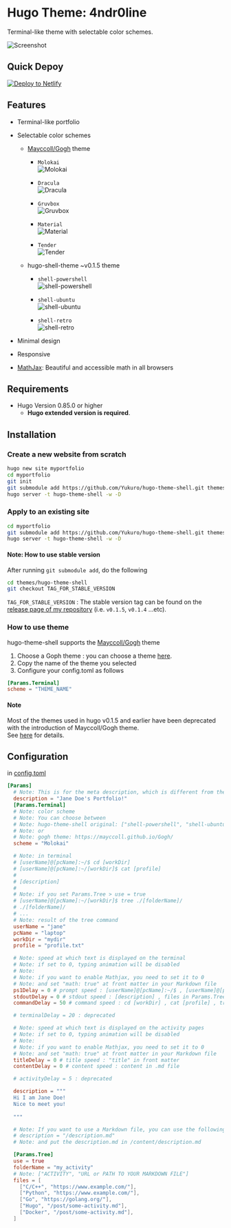 # Hugo Theme: 4ndr0line
Terminal-like theme with selectable color schemes.

![Screenshot](https://raw.githubusercontent.com/Yukuro/hugo-theme-shell/master/images/motion2.gif)

## Quick Depoy
[![Deploy to Netlify](https://www.netlify.com/img/deploy/button.svg)](https://app.netlify.com/start/deploy?repository=https://github.com/Yukuro/hugo-theme-shell-example)  

## Features
- Terminal-like portfolio
- Selectable color schemes
  - [Mayccoll/Gogh](https://github.com/Mayccoll/Gogh) theme
    - `Molokai`  
    ![Molokai](https://raw.githubusercontent.com/Yukuro/hugo-theme-shell/master/images/v0.1.6/Molokai.png)

    - `Dracula`  
    ![Dracula](https://raw.githubusercontent.com/Yukuro/hugo-theme-shell/master/images/v0.1.6/Dracula.png)

    - `Gruvbox`  
    ![Gruvbox](https://raw.githubusercontent.com/Yukuro/hugo-theme-shell/master/images/v0.1.6/Gruvbox.png)

    - `Material`  
    ![Material](https://raw.githubusercontent.com/Yukuro/hugo-theme-shell/master/images/v0.1.6/Material.png)

    - `Tender`  
    ![Tender](https://raw.githubusercontent.com/Yukuro/hugo-theme-shell/master/images/v0.1.6/Tender.png)
  - hugo-shell-theme ~v0.1.5 theme
    - `shell-powershell`  
    ![shell-powershell](https://raw.githubusercontent.com/Yukuro/hugo-theme-shell/master/images/v0.1.6/shell-powershell.png)

    - `shell-ubuntu`  
    ![shell-ubuntu](https://raw.githubusercontent.com/Yukuro/hugo-theme-shell/master/images/v0.1.6/shell-ubuntu.png)

    - `shell-retro`  
    ![shell-retro](https://raw.githubusercontent.com/Yukuro/hugo-theme-shell/master/images/v0.1.6/shell-retro.png)
        
- Minimal design
- Responsive
- [MathJax](https://www.mathjax.org/): Beautiful and accessible math in all browsers

## Requirements
- Hugo Version 0.85.0 or higher
    - **Hugo extended version is required**.

## Installation
### Create a new website from scratch
```bash
hugo new site myportfolio
cd myportfolio
git init
git submodule add https://github.com/Yukuro/hugo-theme-shell.git themes/hugo-theme-shell
hugo server -t hugo-theme-shell -w -D
```

### Apply to an existing site
```bash
cd myportfolio
git submodule add https://github.com/Yukuro/hugo-theme-shell.git themes/hugo-theme-shell
hugo server -t hugo-theme-shell -w -D
```

#### Note: How to use stable version
After running `git submodule add`, do the following
```bash
cd themes/hugo-theme-shell
git checkout TAG_FOR_STABLE_VERSION
```
`TAG_FOR_STABLE_VERSION` : The stable version tag can be found on the [release page of my repository](https://github.com/Yukuro/hugo-theme-shell/releases) (i.e. `v0.1.5`, `v0.1.4` ...etc).

### How to use theme
hugo-theme-shell supports the [Mayccoll/Gogh](https://github.com/Mayccoll/Gogh) theme
1. Choose a Goph theme : you can choose a theme [here](https://mayccoll.github.io/Gogh/).
2. Copy the name of the theme you selected
3. Configure your config.toml as follows
  ```toml
  [Params.Terminal]
  scheme = "THEME_NAME"
  ```

#### Note
Most of the themes used in hugo v0.1.5 and earlier have been deprecated with the introduction of Mayccoll/Gogh theme.  
See [here](https://github.com/Yukuro/hugo-theme-shell/blob/master/docs/shell_to_gogh.md) for details.  

## Configuration
in [config.toml](config/_default/config.toml)
```toml
[Params]
  # Note: This is for the meta description, which is different from the "description" displayed in the terminal.
  description = "Jane Doe's Portfolio!"
  [Params.Terminal]
  # Note: color scheme
  # Note: You can choose between
  # Note: hugo-theme-shell original: ["shell-powershell", "shell-ubuntu", "shell-retro"]
  # Note: or
  # Note: gogh theme: https://mayccoll.github.io/Gogh/
  scheme = "Molokai"

  # Note: in terminal
  # [userName]@[pcName]:~/$ cd [workDir]
  # [userName]@[pcName]:~/[workDir]$ cat [profile]
  #
  # [description]
  #
  # Note: if you set Params.Tree > use = true
  # [userName]@[pcName]:~/[workDir]$ tree ./[folderName]/
  # ./[folderName]/
  # ...
  # Note: result of the tree command
  userName = "jane"
  pcName = "laptop"
  workDir = "mydir"
  profile = "profile.txt"

  # Note: speed at which text is displayed on the terminal
  # Note: if set to 0, typing animation will be disabled
  # Note:
  # Note: if you want to enable Mathjax, you need to set it to 0
  # Note: and set "math: true" at front matter in your Markdown file
  ps1Delay = 0 # prompt speed : [userName]@[pcName]:~/$ , [userName]@[pcName]:~/[workDir]$
  stdoutDelay = 0 # stdout speed : [description] , files in Params.Tree
  commandDelay = 50 # command speed : cd [workDir] , cat [profile] , tree ./[folderName]/

  # terminalDelay = 20 : deprecated

  # Note: speed at which text is displayed on the activity pages
  # Note: if set to 0, typing animation will be disabled
  # Note: 
  # Note: if you want to enable Mathjax, you need to set it to 0
  # Note: and set "math: true" at front matter in your Markdown file
  titleDelay = 0 # title speed : "title" in front matter
  contentDelay = 0 # content speed : content in .md file

  # activityDelay = 5 : deprecated

  description = """
  Hi I am Jane Doe!
  Nice to meet you!
  
  """

  # Note: If you want to use a Markdown file, you can use the following
  # description = "/description.md"
  # Note: and put the description.md in /content/description.md

  [Params.Tree]
  use = true
  folderName = "my_activity"
  # Note: ["ACTIVITY", "URL or PATH TO YOUR MARKDOWN FILE"]
  files = [ 
    ["C/C++", "https://www.example.com/"],
    ["Python", "https://www.example.com/"],
    ["Go", "https://golang.org/"],
    ["Hugo", "/post/some-activity.md"],
    ["Docker", "/post/some-activity.md"],
  ]
```
